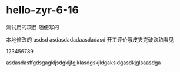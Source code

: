 # hello-zyr-6-16
测试用的项目
随便写的

本地修改的
asdsd
asdasdadadaasdadasd
开工评价哦皮夹克破欧珀看见

123456789


asdasdasffgdsgagkljsdgkljfgjklasdgskjldgaksldgasdkjglsaasdga
